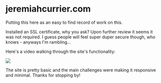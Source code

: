 jeremiahcurrier.com
===================

Putting this here as an easy to find record of work on this.

Installed an SSL certificate, why you ask? Upon further review it seems it was not required. I guess people will feel super duper secure though, who knows - anyways I'm rambling...

Here's a video walking through the site's functionality: 

![](http://g.recordit.co/o7rZJ0Fh8X.gif)

The site is pretty basic and the main challenges were making it responsive and minimal. Thanks for stopping by!
